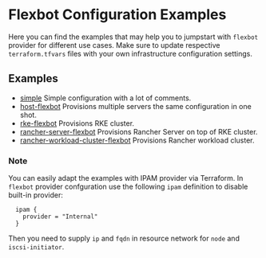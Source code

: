 # Flexbot Configuration Examples

Here you can find the examples that may help you to jumpstart with `flexbot` provider for different use cases.
Make sure to update respective `terraform.tfvars` files with your own infrastructure configuration settings.

## Examples

* [simple](./simple) Simple configuration with a lot of comments.
* [host-flexbot](./host-flexbot) Provisions multiple servers the same configuration in one shot.
* [rke-flexbot](./rke-flexbot) Provisions RKE cluster.
* [rancher-server-flexbot](./rancher-server-flexbot) Provisions Rancher Server on top of RKE cluster.
* [rancher-workload-cluster-flexbot](./rancher-workload-cluster-flexbot) Provisions Rancher workload cluster.

### Note
You can easily adapt the examples with IPAM provider via Terraform.
In `flexbot` provider confguration use the following `ipam` definition to disable built-in provider:
```
  ipam {
    provider = "Internal"
  }
```
Then you need to supply `ip` and `fqdn` in resource network for `node` and `iscsi-initiator`.
